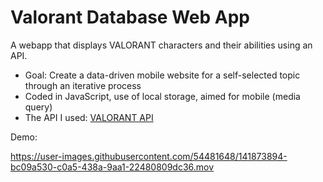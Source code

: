 # Valorant Database Web App
A webapp that displays VALORANT characters and their abilities using an API.

- Goal: Create a data-driven mobile website for a self-selected topic through an iterative process
- Coded in JavaScript, use of local storage, aimed for mobile (media query)
- The API I used: [VALORANT API][valorantapi]

Demo:
<br>

https://user-images.githubusercontent.com/54481648/141873894-bc09a530-c0a5-438a-9aa1-22480809dc36.mov

[valorantapi]: https://dash.valorant-api.com/endpoints/agents
